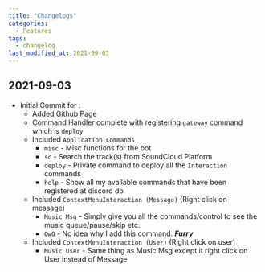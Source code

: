 ```yaml
---
title: "Changelogs"
categories:
  - Features
tags:
  - changelog
last_modified_at: 2021-09-03
---
```


## 2021-09-03

- Initial Commit for  :
    - Added Github Page
    - Command Handler complete with registering `gateway` command which is `deploy`
    - Included `Application Commands`
      - `misc` - Misc functions for the bot
      - `sc` - Search the track(s) from SoundCloud Platform
      - `deploy` - Private command to deploy all the `Interaction` commands
      - `help` - Show all my available commands that have been registered at discord db
    - Included `ContextMenuInteraction (Message)` (Right click on message)
      - `Music Msg` - Simply give you all the commands/control to see the music queue/pause/skip etc.
      - `OwO` - No idea why I add this command. _**Furry**_
    - Included `ContextMenuInteraction (User)` (Right click on user)
      - `Music User` - Same thing as Music Msg except it right click on User instead of Message